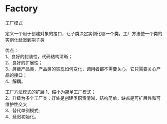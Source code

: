 # Factory
工厂模式

定义一个用于创建对象的接口，让子类决定实例化哪一个类。工厂方法使一个类的实例化延迟到期子类

优点：  
1、良好的封装性，代码结构清晰；  
2、良好的扩展性；  
3、屏蔽产品类，产品类的实现如何变化，调用者都不需要关心，它只需要关心产品的接口；  
4、解耦。  

工厂方法模式的扩展
1、缩小为简单工厂模式；  
2、升级为多个工厂类：好处是创建类职责清晰，结构简单，缺点是可扩展性和可维护性交叉  
3、替代单例模式;  
4、延迟初始化。

